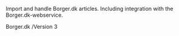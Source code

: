 Import and handle Borger.dk articles. Including integration with the Borger.dk-webservice.

Borger.dk /Version 3
